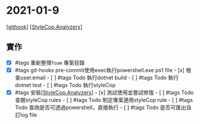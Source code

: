# 2021-01-9
[[githook]]
[[StyleCop.Analyzers]]
## 實作
- [x] #tags 重新整理`foam` 專案目錄
- [x] #tags git-hooks pre-commit使用exec執行powershell.exe ps1 file
      - [x] 檢查user.email
      - [ ] #tags Todo 執行dotnet build
      - [ ] #tags Todo 執行dotnet test
      - [ ] #tags Todo 執行styleCop
- [x] #tags 安裝[[StyleCop.Analyzers]]
      - [x] 測試使用並嘗試修復
      - [ ] #tags Todo 查閱styleCop rules
      - [ ] #tags Todo 制定專案適用styleCop rule
      - [ ] #tags Todo 查詢是否可透過powershell，直接執行
            - [ ] #tags Todo 是否可匯出自訂log file

[//begin]: # "Autogenerated link references for markdown compatibility"
[githook]: ../../develop/tool/source-control/git/githook.md "git hook"
[StyleCop.Analyzers]: ../../devops/2-code/stylecopanalyzers.md "StyleCop.Analyzers"
[//end]: # "Autogenerated link references"